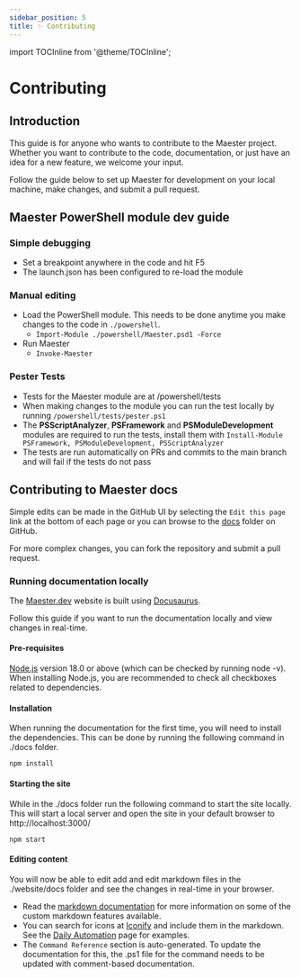 ```yaml
---
sidebar_position: 5
title: ✨ Contributing
---
```


import TOCInline from '@theme/TOCInline';

# Contributing

<TOCInline toc={toc} />

## Introduction

This guide is for anyone who wants to contribute to the Maester project. Whether you want to contribute to the code, documentation, or just have an idea for a new feature, we welcome your input.

Follow the guide below to set up Maester for development on your local machine, make changes, and submit a pull request.

## Maester PowerShell module dev guide

### Simple debugging

- Set a breakpoint anywhere in the code and hit F5
- The launch.json has been configured to re-load the module

### Manual editing

- Load the PowerShell module. This needs to be done anytime you make changes to the code in `./powershell`.
  - `Import-Module ./powershell/Maester.psd1 -Force`
- Run Maester
  - `Invoke-Maester`

### Pester Tests

- Tests for the Maester module are at /powershell/tests
- When making changes to the module you can run the test locally by running `/powershell/tests/pester.ps1`
- The **PSScriptAnalyzer**, **PSFramework** and **PSModuleDevelopment** modules are required to run the tests, install them with `Install-Module PSFramework, PSModuleDevelopment, PSScriptAnalyzer`
- The tests are run automatically on PRs and commits to the main branch and will fail if the tests do not pass

## Contributing to Maester docs

Simple edits can be made in the GitHub UI by selecting the `Edit this page` link at the bottom of each page or you can browse to the [docs](https://github.com/maester365/maester/tree/main/website/docs) folder on GitHub.

For more complex changes, you can fork the repository and submit a pull request.

### Running documentation locally

The [Maester.dev](https://maester.dev) website is built using [Docusaurus](https://docusaurus.io/).

Follow this guide if you want to run the documentation locally and view changes in real-time.

#### Pre-requisites

[Node.js](https://nodejs.org/en/download/) version 18.0 or above (which can be checked by running node -v). When installing Node.js, you are recommended to check all checkboxes related to dependencies.

#### Installation

When running the documentation for the first time, you will need to install the dependencies. This can be done by running the following command in ./docs folder.

```
npm install
```

#### Starting the site

While in the ./docs folder run the following command to start the site locally. This will start a local server and open the site in your default browser to http://localhost:3000/

```
npm start
```

#### Editing content

You will now be able to edit add and edit markdown files in the ./website/docs folder and see the changes in real-time in your browser.

- Read the [markdown documentation](https://docusaurus.io/docs/markdown-features) for more information on some of the custom markdown features available.
- You can search for icons at [Iconify](https://icon-sets.iconify.design/) and include them in the markdown. See the [Daily Automation](https://measter.dev/docs/automation/) page for examples.
- The `Command Reference` section is auto-generated. To update the documentation for this, the .ps1 file for the command needs to be updated with comment-based documentation.

